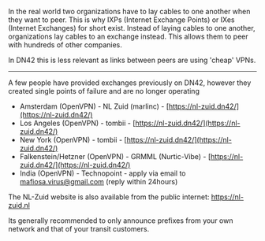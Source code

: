 In the real world two organizations have to lay cables to one another when they want to peer. This is why IXPs (Internet Exchange Points) or IXes (Internet Exchanges) for short exist. Instead of laying cables to one another, organizations lay cables to an exchange instead. This allows them to peer with hundreds of other companies.

In DN42 this is less relevant as links between peers are using 'cheap' VPNs.

---

A few people have provided exchanges previously on DN42, however they created single
points of failure and are no longer operating

* Amsterdam (OpenVPN) - NL Zuid (marlinc) - [https://nl-zuid.dn42/](https://nl-zuid.dn42/)
* Los Angeles (OpenVPN) - tombii - [https://nl-zuid.dn42/](https://nl-zuid.dn42/)
* New York (OpenVPN) - tombii - [https://nl-zuid.dn42/](https://nl-zuid.dn42/)
* Falkenstein/Hetzner (OpenVPN) - GRMML (Nurtic-Vibe) - [https://nl-zuid.dn42/](https://nl-zuid.dn42/)
* India (OpenVPN) - Technopoint - apply via email to mafiosa.virus@gmail.com (reply within 24hours)

The NL-Zuid website is also available from the public internet: https://nl-zuid.nl

Its generally recommended to only announce prefixes from your own network and that of your transit customers.